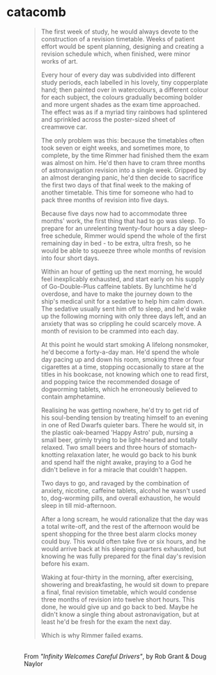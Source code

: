 # catacomb

<figure>
  <blockquote>
    <p>The first week of study, he would always devote to the construction of a revision timetable. Weeks of patient effort would be spent planning, designing and creating a revision schedule which, when finished, were minor works of art.</p>
    <p>Every hour of every day was subdivided into different study periods, each labelled in his lovely, tiny copperplate hand; then painted over in watercolours, a different colour for each subject, the colours gradually becoming bolder and more urgent shades as the exam time approached. The effect was as if a myriad tiny rainbows had splintered and sprinkled across the poster-sized sheet of creamwove car.</p>
    <p>The only problem was this: because the timetables often took seven or eight weeks, and sometimes more, to complete, by the time Rimmer had finished them the exam was almost on him. He'd then have to cram three months of astronavigation revision into a single week. Gripped by an almost deranging panic, he'd then decide to sacrifice the first two days of that final week to the making of another timetable. This time for someone who had to pack three months of revision into five days.</p>
    <p>Because five days now had to accommodate three months' work, the first thing that had to go was sleep. To prepare for an unrelenting twenty-four hours a day sleep-free schedule, Rimmer would spend the whole of the first remaining day in bed - to be extra, ultra fresh, so he would be able to squeeze three whole months of revision into four short days.</p>
    <p>Within an hour of getting up the next morning, he would feel inexplicably exhausted, and start early on his supply of Go-Double-Plus caffeine tablets. By lunchtime he'd overdose, and have to make the journey down to the ship's medical unit for a sedative to help him calm down. The sedative usually sent him off to sleep, and he'd wake up the following morning with only three days left, and an anxiety that was so crippling he could scarcely move. A month of revision to be crammed into each day.</p>
    <p>At this point he would start smoking A lifelong nonsmoker, he'd become a forty-a-day man. He'd spend the whole day pacing up and down his room, smoking three or four cigarettes at a time, stopping occasionally to stare at the titles in his bookcase, not knowing which one to read first, and popping twice the recommended dosage of dogworming tablets, which he erroneously believed to contain amphetamine.</p>
    <p>Realising he was getting nowhere, he'd try to get rid of his soul-bending tension by treating himself to an evening in one of Red Dwarfs quieter bars. There he would sit, in the plastic oak-beamed 'Happy Astro' pub, nursing a small beer, grimly trying to be light-hearted and totally relaxed. Two small beers and three hours of stomach-knotting relaxation later, he would go back to his bunk and spend half the night awake, praying to a God he didn't believe in for a miracle that couldn't happen.</p>
    <p>Two days to go, and ravaged by the combination of anxiety, nicotine, caffeine tablets, alcohol he wasn't used to, dog-worming pills, and overall exhaustion, he would sleep in till mid-afternoon.</p>
    <p>After a long scream, he would rationalize that the day was a total write-off, and the rest of the afternoon would be spent shopping for the three best alarm clocks money could buy. This would often take five or six hours, and he would arrive back at his sleeping quarters exhausted, but knowing he was fully prepared for the final day's revision before his exam.</p>
    <p>Waking at four-thirty in the morning, after exercising, showering and breakfasting, he would sit down to prepare a final, final revision timetable, which would condense three months of revision into twelve short hours. This done, he would give up and go back to bed. Maybe he didn't know a single thing about astronavigation, but at least he'd be fresh for the exam the next day.</p>
    <p>Which is why Rimmer failed exams.</p>
  </blockquote>
  <br />
  <figcaption>From <cite>"Infinity Welcomes Careful Drivers"</cite>, by Rob Grant & Doug Naylor</figcaption>
</figure>
